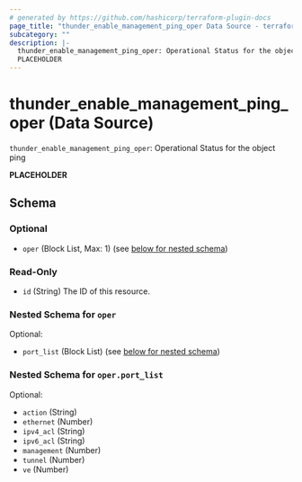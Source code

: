 ```yaml
---
# generated by https://github.com/hashicorp/terraform-plugin-docs
page_title: "thunder_enable_management_ping_oper Data Source - terraform-provider-thunder"
subcategory: ""
description: |-
  thunder_enable_management_ping_oper: Operational Status for the object ping
  PLACEHOLDER
---
```


# thunder_enable_management_ping_oper (Data Source)

`thunder_enable_management_ping_oper`: Operational Status for the object ping

__PLACEHOLDER__



<!-- schema generated by tfplugindocs -->
## Schema

### Optional

- `oper` (Block List, Max: 1) (see [below for nested schema](#nestedblock--oper))

### Read-Only

- `id` (String) The ID of this resource.

<a id="nestedblock--oper"></a>
### Nested Schema for `oper`

Optional:

- `port_list` (Block List) (see [below for nested schema](#nestedblock--oper--port_list))

<a id="nestedblock--oper--port_list"></a>
### Nested Schema for `oper.port_list`

Optional:

- `action` (String)
- `ethernet` (Number)
- `ipv4_acl` (String)
- `ipv6_acl` (String)
- `management` (Number)
- `tunnel` (Number)
- `ve` (Number)


